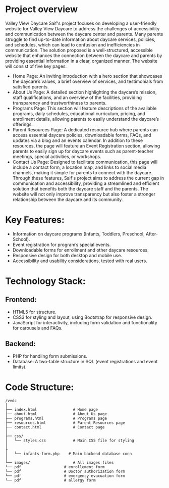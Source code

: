 # Project overview
Valley View Daycare
Saif's project focuses on developing a user-friendly website for Valley View Daycare to address the challenges of accessibility and communication between the daycare center and parents. Many parents struggle to find up-to-date information about daycare services, policies, and schedules, which can lead to confusion and inefficiencies in communication.
The solution proposed is a well-structured, accessible website that enhances the connection between the daycare and parents by providing essential information in a clear, organized manner. The website will consist of five key pages:
 *  Home Page: An inviting introduction with a hero section that showcases the daycare’s values, a brief overview of services, and testimonials from satisfied parents.
* About Us Page: A detailed section highlighting the daycare’s mission, staff qualifications, and an overview of the facilities, providing transparency and trustworthiness to parents.
* 	Programs Page: This section will feature descriptions of the available programs, daily schedules, educational curriculum, pricing, and enrollment details, allowing parents to easily understand the daycare’s offerings.
*	Parent Resources Page: A dedicated resource hub where parents can access essential daycare policies, downloadable forms, FAQs, and updates via a blog and an events calendar. In addition to these resources, the page will feature an Event Registration section, allowing parents to easily sign up for daycare events such as parent-teacher meetings, special activities, or workshops.
*	Contact Us Page: Designed to facilitate communication, this page will include a contact form, a location map, and links to social media channels, making it simple for parents to connect with the daycare.
Through these features, Saif's project aims to address the current gap in communication and accessibility, providing a streamlined and efficient solution that benefits both the daycare staff and the parents. The website will not only improve transparency but also foster a stronger relationship between the daycare and its community.
# Key Features:
*	Information on daycare programs (Infants, Toddlers, Preschool, After-School).
*	Event registration for program’s special events.
*	Downloadable forms for enrollment and other daycare resources.
*	Responsive design for both desktop and mobile use.
*	Accessibility and usability considerations, tested with real users.

  #  Technology Stack:
  ## Frontend:
* HTML5 for structure.
* CSS3 for styling and layout, using Bootstrap for responsive design.
* JavaScript for interactivity, including form validation and functionality for carousels and FAQs.
## Backend:
* PHP for handling form submissions.
* Database: A two-table structure in SQL (event registrations and event limits).
  

# Code Structure:

```
/vvdc
│
├── index.html                # Home page
├── about.html                # About Us page
├── programs.html             # Programs page
├── resources.html            # Parent Resources page
├── contact.html              # Contact page
│
├── css/
│   └── styles.css            # Main CSS file for styling
│
├
│   └── infants-form.php    # Main backend database conn
│
└── images/                   # All images files
└── pdf                   # enrollement form
└── pdf                   # Doctor authorization form
└── pdf                   # emergency evacuation form
└── pdf                   # allergy form

```
